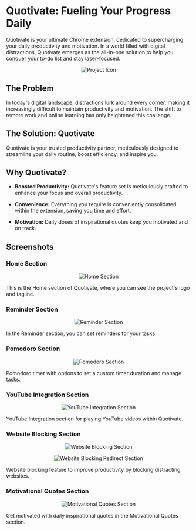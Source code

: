 # Quotivate: Fueling Your Progress Daily

Quotivate is your ultimate Chrome extension, dedicated to supercharging your daily productivity and motivation. In a world filled with digital distractions, Quotivate emerges as the all-in-one solution to help you conquer your to-do list and stay laser-focused.

<p align="center">
  <img src="https://github.com/deepthiinduri/Quotivate/blob/main/Quotivate/images/Quotivate1.png" alt="Project Icon">
</p>

## The Problem

In today's digital landscape, distractions lurk around every corner, making it increasingly difficult to maintain productivity and motivation. The shift to remote work and online learning has only heightened this challenge.

## The Solution: Quotivate

Quotivate is your trusted productivity partner, meticulously designed to streamline your daily routine, boost efficiency, and inspire you.

## Why Quotivate?

- **Boosted Productivity:** Quotivate's feature set is meticulously crafted to enhance your focus and overall productivity.

- **Convenience:** Everything you require is conveniently consolidated within the extension, saving you time and effort.

- **Motivation:** Daily doses of inspirational quotes keep you motivated and on track.


## Screenshots

### Home Section
<p align="center">
  <img src="https://github.com/deepthiinduri/Quotivate/blob/main/Quotivate/images/HomeSection.png" alt="Home Section">
</p>

This is the Home section of Quotivate, where you can see the project's logo and tagline.


### Reminder Section
<p align="center">
  <img src="https://github.com/deepthiinduri/Quotivate/blob/main/Quotivate/images/ReminderSection.png" alt="Reminder Section">
</p>

In the Reminder section, you can set reminders for your tasks.


### Pomodoro Section
<p align="center">
  <img src="https://github.com/deepthiinduri/Quotivate/blob/main/Quotivate/images/PomodoroSection.png" alt="Pomodoro Section">
</p>
 
Pomodoro timer with options to set a custom timer duration and manage tasks.


### YouTube Integration Section
<p align="center">
  <img src="https://github.com/deepthiinduri/Quotivate/blob/main/Quotivate/images/YouTubeSection.png" alt="YouTube Integration Section">
</p>

YouTube Integration section for playing YouTube videos within Quotivate.


### Website Blocking Section
<p align="center">
  <img src="https://github.com/deepthiinduri/Quotivate/blob/main/Quotivate/images/WebSiteBlockingSection.png" alt="Website Blocking Section">
</p>

<p align="center">
  <img src="https://github.com/deepthiinduri/Quotivate/blob/main/Quotivate/images/WebSiteBlockingRedirectSection.png" alt="Website Blocking Redirect Section">
</p>

Website blocking feature to improve productivity by blocking distracting websites.


### Motivational Quotes Section
<p align="center">
  <img src="https://github.com/deepthiinduri/Quotivate/blob/main/Quotivate/images/MotivationSection.png" alt="Motivational Quotes Section">
</p>

Get motivated with daily inspirational quotes in the Motivational Quotes section.
